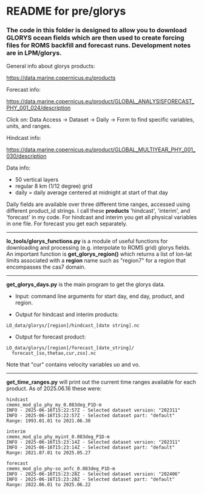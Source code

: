 # README for pre/glorys

### The code in this folder is designed to allow you to download GLORYS ocean fields which are then used to create forcing files for ROMS backfill and forecast runs. Development notes are in LPM/glorys.

General info about glorys products:

https://data.marine.copernicus.eu/products

Forecast info:

https://data.marine.copernicus.eu/product/GLOBAL_ANALYSISFORECAST_PHY_001_024/description

Click on: Data Access -> Dataset -> Daily -> Form to find specific variables, units, and ranges.

Hindcast info:

https://data.marine.copernicus.eu/product/GLOBAL_MULTIYEAR_PHY_001_030/description

Data info:
- 50 vertical layers
- regular 8 km (1/12 degree) grid
- daily = daily average centered at midnight at start of that day

Daily fields are available over three different time ranges, accessed using different product_id strings. I call these **products** 'hindcast', 'interim', and 'forecast' in my code. For hindcast and interim you get all physical variables in one file. For forecast you get each separately.

---

**lo_tools/glorys_functions.py** is a module of useful functions for downloading and processing (e.g. interpolate to ROMS grid) glorys fields. An important function is **get_glorys_region()** which returns a list of lon-lat limits associated with a **region** name such as "region7" for a region that encompasses the cas7 domain.

---

**get_glorys_days.py** is the main program to get the glorys data. 

- Input: command line arguments for start day, end day, product, and region.

- Output for hindcast and interim products:
```
LO_data/glorys/[region]/hindcast_[date string].nc
```

- Output for forecast product:
```
LO_data/glorys/[region]/forecast_[date_string]/
  forecast_[so,thetao,cur,zso].nc
```
Note that "cur" contains velocity variables uo and vo.

---

**get_time_ranges.py** will print out the current time ranges available for each product. As of 2025.06.16 these were:

```
hindcast
cmems_mod_glo_phy_my_0.083deg_P1D-m
INFO - 2025-06-16T15:22:57Z - Selected dataset version: "202311"
INFO - 2025-06-16T15:22:57Z - Selected dataset part: "default"
Range: 1993.01.01 to 2021.06.30

interim
cmems_mod_glo_phy_myint_0.083deg_P1D-m
INFO - 2025-06-16T15:23:14Z - Selected dataset version: "202311"
INFO - 2025-06-16T15:23:14Z - Selected dataset part: "default"
Range: 2021.07.01 to 2025.05.27

forecast
cmems_mod_glo_phy-so_anfc_0.083deg_P1D-m
INFO - 2025-06-16T15:23:28Z - Selected dataset version: "202406"
INFO - 2025-06-16T15:23:28Z - Selected dataset part: "default"
Range: 2022.06.01 to 2025.06.22
```